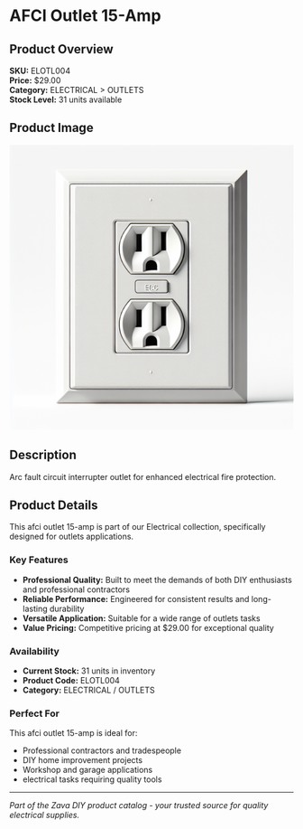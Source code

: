 # AFCI Outlet 15-Amp

## Product Overview

**SKU:** ELOTL004  
**Price:** $29.00  
**Category:** ELECTRICAL > OUTLETS  
**Stock Level:** 31 units available  

## Product Image

![AFCI Outlet 15-Amp](https://raw.githubusercontent.com/microsoft/ai-tour-26-zava-diy-dataset-plus-mcp/refs/heads/main/images/electrical_outlets_afci_outlet_15_amp_20250620_205226.png)

## Description

Arc fault circuit interrupter outlet for enhanced electrical fire protection.

## Product Details

This afci outlet 15-amp is part of our Electrical collection, specifically designed for outlets applications. 

### Key Features

- **Professional Quality:** Built to meet the demands of both DIY enthusiasts and professional contractors
- **Reliable Performance:** Engineered for consistent results and long-lasting durability
- **Versatile Application:** Suitable for a wide range of outlets tasks
- **Value Pricing:** Competitive pricing at $29.00 for exceptional quality

### Availability

- **Current Stock:** 31 units in inventory
- **Product Code:** ELOTL004
- **Category:** ELECTRICAL / OUTLETS

### Perfect For

This afci outlet 15-amp is ideal for:
- Professional contractors and tradespeople
- DIY home improvement projects  
- Workshop and garage applications
- electrical tasks requiring quality tools

---

*Part of the Zava DIY product catalog - your trusted source for quality electrical supplies.*
